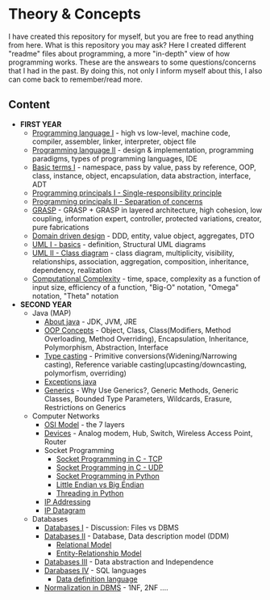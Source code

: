 # Theory & Concepts
I have created this repository for myself, but you are free to read anything from here. What is this repository you may ask? Here I created different "readme" files about programming, a more "in-depth" view of how programming works. These are the answears to some questions/concerns that I had in the past. By doing this, not only I inform myself about this, I also can come back to remember/read more. 

## Content

* **FIRST YEAR**
  * [Programming language I](https://github.com/913AliceHincu/Theory-Concepts/blob/main/Programming%20language.md) - high vs low-level, machine code, compiler, assembler, linker, interpreter, object file 
  * [Programming language II](https://github.com/913AliceHincu/Theory-Concepts/blob/main/Programming%20language%20II.md) - design & implementation, programming paradigms, types of programming languages, IDE 
  * [Basic terms I](https://github.com/913AliceHincu/Theory-Concepts/blob/main/Basic%20terms%20I.md) - namespace, pass by value, pass by reference, OOP, class, instance, object, encapsulation, data abstraction, interface, ADT 
  * [Programming principals I - Single-responsibility principle](https://github.com/913AliceHincu/Theory-Concepts/blob/main/Programming%20principals%20I%20-%20Single-responsibility%20principle.md) 
  * [Programming principals II - Separation of concerns](https://github.com/913AliceHincu/Theory-Concepts/blob/main/Programming%20principals%20II%20-%20Separation%20of%20concerns.md) 
  * [GRASP](https://github.com/913AliceHincu/Theory-Concepts/blob/main/GRASP.md) - GRASP + GRASP in layered architecture, high cohesion, low coupling, information expert, controller, protected variations, creator, pure fabrications
  * [Domain driven design](https://github.com/913AliceHincu/Theory-Concepts/blob/main/Domain%20driven%20design.md) - DDD, entity, value object, aggregates, DTO
  * [UML I - basics](https://github.com/913AliceHincu/Theory-Concepts/blob/main/UML%20I%20-%20basics.md) - definition, Structural UML diagrams
  * [UML II - Class diagram](https://github.com/913AliceHincu/Theory-Concepts/blob/main/UML%20II%20-%20Class%20diagram.md) - class diagram, multiplicity, visibility, relationships, association, aggregation, composition, inheritance, dependency, realization 
  * [Computational Complexity](https://github.com/913AliceHincu/Theory-Concepts/blob/main/Computational%20Complexity.md) - time, space, complexity as a function of input size, efficiency of a function, "Big-O" notation, "Omega" notation, "Theta" notation
* **SECOND YEAR**
  * Java (MAP)
    * [About java](https://github.com/913AliceHincu/Theory-Concepts/blob/main/About%20java.md) - JDK, JVM, JRE
    * [OOP Concepts](https://github.com/AliceHincu/Theory-Concepts/blob/main/OOP%20Concepts.md) - Object, Class, Class(Modifiers, Method Overloading, Method Overriding), Encapsulation, Inheritance, Polymorphism, Abstraction, Interface
    * [Type casting](https://github.com/AliceHincu/Theory-Concepts/blob/main/Type%20casting.md) - Primitive conversions(Widening/Narrowing casting), Reference variable casting(upcasting/downcasting, polymorfism, overriding)
    * [Exceptions java](https://github.com/AliceHincu/Theory-Concepts/blob/main/Exceptions%20java.md)
    * [Generics](https://github.com/AliceHincu/Theory-Concepts/blob/main/Generics.md) - Why Use Generics?, Generic Methods, Generic Classes, Bounded Type Parameters, Wildcards, Erasure, Restrictions on Generics
  * Computer Networks
    * [OSI Model](https://github.com/913AliceHincu/Theory-Concepts/blob/main/Computer%20Networks:%20OSI%20Model.md) - the 7 layers
    * [Devices](https://github.com/913AliceHincu/Theory-Concepts/blob/main/Computer%20Networks:%20Devices.md) - Analog modem, Hub, Switch, Wireless Access Point, Router
    * Socket Programming
      * [Socket Programming in C - TCP](https://github.com/AliceHincu/Theory-Concepts/blob/main/Socket%20Programming%20in%20C%20-%20TCP.md) 
      * [Socket Programming in C - UDP](https://github.com/AliceHincu/Theory-Concepts/blob/main/Socket%20Programming%20in%20C%20-%20UDP.md)
      * [Socket Programming in Python](https://github.com/913AliceHincu/Theory-Concepts/blob/main/Socket%20Programming%20in%20Python.md)
      * [Little Endian vs Big Endian](https://github.com/913AliceHincu/Theory-Concepts/blob/main/Little%20Endian%20vs%20Big%20Endian.md)
      * [Threading in Python](https://github.com/913AliceHincu/Theory-Concepts/blob/main/Threading%20in%20python.md)
    * [IP Addressing](https://github.com/AliceHincu/Theory-Concepts/blob/main/IP%20Addressing.md)
    * [IP Datagram](https://github.com/AliceHincu/Theory-Concepts/blob/main/IP%20Datagram.md)
  * Databases
    * [Databases I](https://github.com/913AliceHincu/Theory-Concepts/blob/main/Databases%20I.md) - Discussion: Files vs DBMS
    * [Databases II](https://github.com/913AliceHincu/Theory-Concepts/blob/main/Databases%20II.md) - Database, Data description model (DDM) 
      * [Relational Model](https://github.com/913AliceHincu/Theory-Concepts/blob/main/Relational%20Model.md)
      * [Entity-Relationship Model](https://github.com/913AliceHincu/Theory-Concepts/blob/main/Entity-Relationship%20Model.md)
    * [Databases III](https://github.com/913AliceHincu/Theory-Concepts/blob/main/Databases%20III:%20Data%20abstraction%20and%20Independence.md) - Data abstraction and Independence
    * [Darabases IV](https://github.com/913AliceHincu/Theory-Concepts/blob/main/Databases%20IV:%20SQL%20languages.md) - SQL languages
      * [Data definition language]() 
    * [Normalization in DBMS](https://github.com/AliceHincu/Theory-Concepts/blob/main/Normalization%20in%20DBMS.md) - 1NF, 2NF ....

